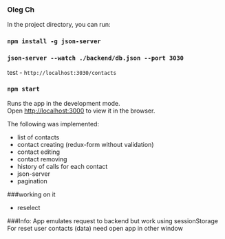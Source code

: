 ### Oleg Ch
In the project directory, you can run:
### `npm install -g json-server`
### `json-server --watch ./backend/db.json --port 3030`  
test - `http://localhost:3030/contacts`
### `npm start`

Runs the app in the development mode.<br>
Open [http://localhost:3000](http://localhost:3000) to view it in the browser.

The following was implemented:
- list of contacts   
- contact creating (redux-form without validation)  
- contact editing  
- contact removing  
- history of calls for each contact
- json-server
- pagination
 
###working on it
- reselect


###Info:
App emulates request to backend but work using sessionStorage  
For reset user contacts (data) need open app in other window  